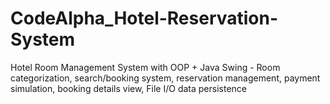 # CodeAlpha_Hotel-Reservation-System
Hotel Room Management System with OOP + Java Swing - Room categorization, search/booking system, reservation management, payment simulation, booking details view, File I/O data persistence
